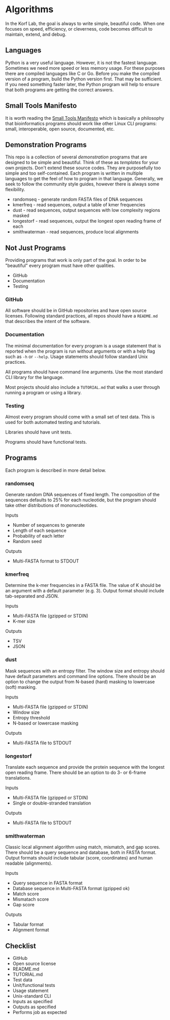 Algorithms
==========

In the Korf Lab, the goal is always to write simple, beautiful code. When one
focuses on speed, efficiency, or cleverness, code becomes difficult to
maintain, extend, and debug.

## Languages ##

Python is a very useful language. However, it is not the fastest language.
Sometimes we need more speed or less memory usage. For these purposes there are
compiled languages like C or Go. Before you make the compiled version of a
program, build the Python version first. That may be sufficient. If you need
something faster later, the Python program will help to ensure that both
programs are getting the correct answers.

## Small Tools Manifesto ##

It is worth reading the [Small Tools
Manifesto](https://github.com/pjotrp/bioinformatics) which is basically a
philosophy that bioinformatics programs should work like other Linux CLI
programs: small, interoperable, open source, documented, etc.

## Demonstration Programs ##

This repo is a collection of several _demonstration_ programs that are designed
to be simple and beautiful. Think of these as _templates_ for your own
projects. Don't extend these source codes. They are purposefully too simple and
too self-contained. Each program is written in multiple languages to get the
feel of how to program in that language. Generally, we seek to follow the
community style guides, however there is always some flexibility.

+ randomseq - generate random FASTA files of DNA sequences
+ kmerfreq - read sequences, output a table of kmer frequencies
+ dust - read sequences, output sequences with low complexity regions masked
+ longestorf - read sequences, output the longest open reading frame of each
+ smithwaterman - read sequences, produce local alignments

## Not Just Programs ##

Providing programs that work is only part of the goal. In order to be 
"beautiful" every program must have other qualities.

+ GitHub
+ Documentation
+ Testing

### GitHub ###

All software should be in GitHub repositories and have open source licenses. 
Following standard practices, all repos should have a `README.md` that 
describes the intent of the software.

### Documentation ###

The minimal documentation for every program is a usage statement that is 
reported when the program is run without arguments or with a help flag such as 
`-h` or `--help`. Usage statements should follow standard Unix practices.

All programs should have command line arguments. Use the most standard CLI 
library for the language.

Most projects should also include a `TUTORIAL.md` that walks a user through 
running a program or using a library.

### Testing ###

Almost every program should come with a small set of test data. This is used 
for both automated testing and tutorials.

Libraries should have unit tests.

Programs should have functional tests. 

## Programs ##

Each program is described in more detail below.

### randomseq ###

Generate random DNA sequences of fixed length. The composition of the sequences
defaults to 25% for each nucleotide, but the program should take other
distributions of mononucleotides.

Inputs

+ Number of sequences to generate
+ Length of each sequence
+ Probability of each letter
+ Random seed

Outputs

+ Multi-FASTA format to STDOUT

### kmerfreq ###

Determine the k-mer frequencies in a FASTA file. The value of K should be an 
argument with a default parameter (e.g. 3). Output format should include 
tab-separated and JSON.

Inputs

+ Multi-FASTA file (gzipped or STDIN)
+ K-mer size

Outputs

+ TSV
+ JSON

### dust ###

Mask sequences with an entropy filter. The window size and entropy should have
default parameters and command line options. There should be an option to
change the output from N-based (hard) masking to lowercase (soft) masking.

Inputs

+ Multi-FASTA file (gzipped or STDIN)
+ Window size
+ Entropy threshold
+ N-based or lowercase masking

Outputs

+ Multi-FASTA file to STDOUT

### longestorf ###

Translate each sequence and provide the protein sequence with the longest open 
reading frame. There should be an option to do 3- or 6-frame translations.

Inputs

+ Multi-FASTA file (gzipped or STDIN)
+ Single or double-stranded translation

Outputs

+ Multi-FASTA file to STDOUT

### smithwaterman ###

Classic local alignment algorithm using match, mismatch, and gap scores. There 
should be a query sequence and database, both in FASTA format. Output formats 
should include tabular (score, coordinates) and human readable (alignments).

Inputs

+ Query sequence in FASTA format
+ Database sequence in Multi-FASTA format (gzipped ok)
+ Match score
+ Mismatach score
+ Gap score

Outputs

+ Tabular format
+ Alignment format

## Checklist ##

+ GitHub
+ Open source license
+ README.md
+ TUTORIAL.md
+ Test data
+ Unit/functional tests
+ Usage statement
+ Unix-standard CLI
+ Inputs as specified
+ Outputs as specified
+ Performs job as expected
